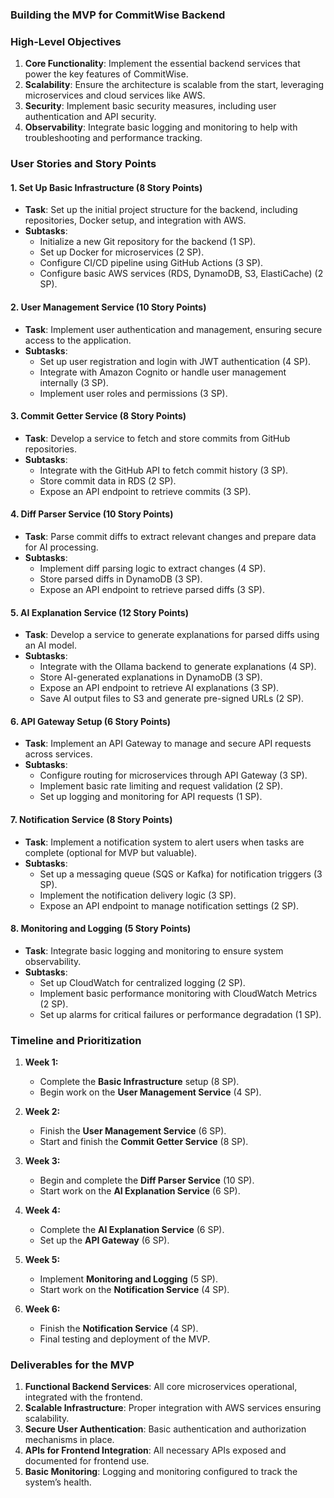 ### Building the MVP for **CommitWise** Backend

### High-Level Objectives
1. **Core Functionality**: Implement the essential backend services that power the key features of CommitWise.
2. **Scalability**: Ensure the architecture is scalable from the start, leveraging microservices and cloud services like AWS.
3. **Security**: Implement basic security measures, including user authentication and API security.
4. **Observability**: Integrate basic logging and monitoring to help with troubleshooting and performance tracking.

### User Stories and Story Points

#### 1. **Set Up Basic Infrastructure (8 Story Points)**
   - **Task**: Set up the initial project structure for the backend, including repositories, Docker setup, and integration with AWS.
   - **Subtasks**:
     - Initialize a new Git repository for the backend (1 SP).
     - Set up Docker for microservices (2 SP).
     - Configure CI/CD pipeline using GitHub Actions (3 SP).
     - Configure basic AWS services (RDS, DynamoDB, S3, ElastiCache) (2 SP).

#### 2. **User Management Service (10 Story Points)**
   - **Task**: Implement user authentication and management, ensuring secure access to the application.
   - **Subtasks**:
     - Set up user registration and login with JWT authentication (4 SP).
     - Integrate with Amazon Cognito or handle user management internally (3 SP).
     - Implement user roles and permissions (3 SP).

#### 3. **Commit Getter Service (8 Story Points)**
   - **Task**: Develop a service to fetch and store commits from GitHub repositories.
   - **Subtasks**:
     - Integrate with the GitHub API to fetch commit history (3 SP).
     - Store commit data in RDS (2 SP).
     - Expose an API endpoint to retrieve commits (3 SP).

#### 4. **Diff Parser Service (10 Story Points)**
   - **Task**: Parse commit diffs to extract relevant changes and prepare data for AI processing.
   - **Subtasks**:
     - Implement diff parsing logic to extract changes (4 SP).
     - Store parsed diffs in DynamoDB (3 SP).
     - Expose an API endpoint to retrieve parsed diffs (3 SP).

#### 5. **AI Explanation Service (12 Story Points)**
   - **Task**: Develop a service to generate explanations for parsed diffs using an AI model.
   - **Subtasks**:
     - Integrate with the Ollama backend to generate explanations (4 SP).
     - Store AI-generated explanations in DynamoDB (3 SP).
     - Expose an API endpoint to retrieve AI explanations (3 SP).
     - Save AI output files to S3 and generate pre-signed URLs (2 SP).

#### 6. **API Gateway Setup (6 Story Points)**
   - **Task**: Implement an API Gateway to manage and secure API requests across services.
   - **Subtasks**:
     - Configure routing for microservices through API Gateway (3 SP).
     - Implement basic rate limiting and request validation (2 SP).
     - Set up logging and monitoring for API requests (1 SP).

#### 7. **Notification Service (8 Story Points)**
   - **Task**: Implement a notification system to alert users when tasks are complete (optional for MVP but valuable).
   - **Subtasks**:
     - Set up a messaging queue (SQS or Kafka) for notification triggers (3 SP).
     - Implement the notification delivery logic (3 SP).
     - Expose an API endpoint to manage notification settings (2 SP).

#### 8. **Monitoring and Logging (5 Story Points)**
   - **Task**: Integrate basic logging and monitoring to ensure system observability.
   - **Subtasks**:
     - Set up CloudWatch for centralized logging (2 SP).
     - Implement basic performance monitoring with CloudWatch Metrics (2 SP).
     - Set up alarms for critical failures or performance degradation (1 SP).

### Timeline and Prioritization

1. **Week 1:**
   - Complete the **Basic Infrastructure** setup (8 SP).
   - Begin work on the **User Management Service** (4 SP).

2. **Week 2:**
   - Finish the **User Management Service** (6 SP).
   - Start and finish the **Commit Getter Service** (8 SP).

3. **Week 3:**
   - Begin and complete the **Diff Parser Service** (10 SP).
   - Start work on the **AI Explanation Service** (6 SP).

4. **Week 4:**
   - Complete the **AI Explanation Service** (6 SP).
   - Set up the **API Gateway** (6 SP).

5. **Week 5:**
   - Implement **Monitoring and Logging** (5 SP).
   - Start work on the **Notification Service** (4 SP).

6. **Week 6:**
   - Finish the **Notification Service** (4 SP).
   - Final testing and deployment of the MVP.

### Deliverables for the MVP

1. **Functional Backend Services**: All core microservices operational, integrated with the frontend.
2. **Scalable Infrastructure**: Proper integration with AWS services ensuring scalability.
3. **Secure User Authentication**: Basic authentication and authorization mechanisms in place.
4. **APIs for Frontend Integration**: All necessary APIs exposed and documented for frontend use.
5. **Basic Monitoring**: Logging and monitoring configured to track the system’s health.

